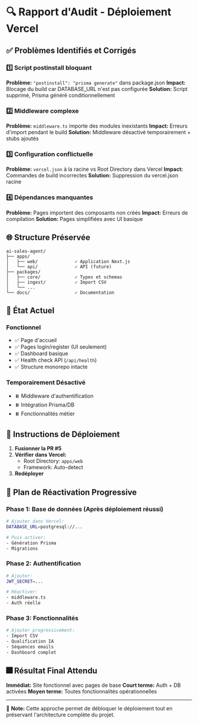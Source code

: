 # 🔍 Rapport d'Audit - Déploiement Vercel

## ✅ Problèmes Identifiés et Corrigés

### 1️⃣ Script postinstall bloquant
**Problème:** `"postinstall": "prisma generate"` dans package.json
**Impact:** Blocage du build car DATABASE_URL n'est pas configurée
**Solution:** Script supprimé, Prisma généré conditionnellement

### 2️⃣ Middleware complexe
**Problème:** `middleware.ts` importe des modules inexistants
**Impact:** Erreurs d'import pendant le build
**Solution:** Middleware désactivé temporairement + stubs ajoutés

### 3️⃣ Configuration conflictuelle
**Problème:** `vercel.json` à la racine vs Root Directory dans Vercel
**Impact:** Commandes de build incorrectes
**Solution:** Suppression du vercel.json racine

### 4️⃣ Dépendances manquantes
**Problème:** Pages importent des composants non créés
**Impact:** Erreurs de compilation
**Solution:** Pages simplifiées avec UI basique

## 🌐 Structure Préservée

```
ai-sales-agent/
├── apps/
│   ├── web/              ✓ Application Next.js
│   └── api/              ✓ API (future)
├── packages/
│   ├── core/             ✓ Types et schemas
│   ├── ingest/           ✓ Import CSV
│   └── ...
└── docs/                 ✓ Documentation
```

## 🚀 État Actuel

### Fonctionnel
- ✅ Page d'accueil
- ✅ Pages login/register (UI seulement)
- ✅ Dashboard basique
- ✅ Health check API (`/api/health`)
- ✅ Structure monorepo intacte

### Temporairement Désactivé
- ⏸️ Middleware d'authentification
- ⏸️ Intégration Prisma/DB
- ⏸️ Fonctionnalités métier

## 📝 Instructions de Déploiement

1. **Fusionner la PR #5**
2. **Vérifier dans Vercel:**
   - Root Directory: `apps/web`
   - Framework: Auto-detect
3. **Redéployer**

## 🔄 Plan de Réactivation Progressive

### Phase 1: Base de données (Après déploiement réussi)
```bash
# Ajouter dans Vercel:
DATABASE_URL=postgresql://...

# Puis activer:
- Génération Prisma
- Migrations
```

### Phase 2: Authentification
```bash
# Ajouter:
JWT_SECRET=...

# Réactiver:
- middleware.ts
- Auth réelle
```

### Phase 3: Fonctionnalités
```bash
# Ajouter progressivement:
- Import CSV
- Qualification IA
- Séquences emails
- Dashboard complet
```

## 🎆 Résultat Final Attendu

**Immédiat:** Site fonctionnel avec pages de base
**Court terme:** Auth + DB activées
**Moyen terme:** Toutes fonctionnalités opérationnelles

---

📌 **Note:** Cette approche permet de débloquer le déploiement tout en préservant l'architecture complète du projet.
